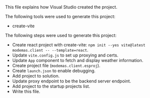 This file explains how Visual Studio created the project.

The following tools were used to generate this project:
- create-vite

The following steps were used to generate this project:
- Create react project with create-vite: `npm init --yes vite@latest modemas.client -- --template=react`.
- Update `vite.config.js` to set up proxying and certs.
- Update `App` component to fetch and display weather information.
- Create project file (`modemas.client.esproj`).
- Create `launch.json` to enable debugging.
- Add project to solution.
- Update proxy endpoint to be the backend server endpoint.
- Add project to the startup projects list.
- Write this file.
